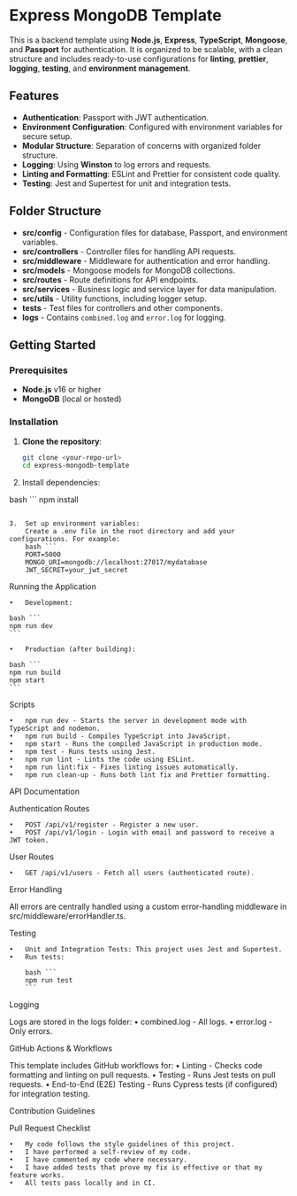 # Express MongoDB Template

This is a backend template using **Node.js**, **Express**, **TypeScript**, **Mongoose**, and **Passport** for authentication. It is organized to be scalable, with a clean structure and includes ready-to-use configurations for **linting**, **prettier**, **logging**, **testing**, and **environment management**.

## Features

-   **Authentication**: Passport with JWT authentication.
-   **Environment Configuration**: Configured with environment variables for secure setup.
-   **Modular Structure**: Separation of concerns with organized folder structure.
-   **Logging**: Using **Winston** to log errors and requests.
-   **Linting and Formatting**: ESLint and Prettier for consistent code quality.
-   **Testing**: Jest and Supertest for unit and integration tests.

## Folder Structure

-   **src/config** - Configuration files for database, Passport, and environment variables.
-   **src/controllers** - Controller files for handling API requests.
-   **src/middleware** - Middleware for authentication and error handling.
-   **src/models** - Mongoose models for MongoDB collections.
-   **src/routes** - Route definitions for API endpoints.
-   **src/services** - Business logic and service layer for data manipulation.
-   **src/utils** - Utility functions, including logger setup.
-   **tests** - Test files for controllers and other components.
-   **logs** - Contains `combined.log` and `error.log` for logging.

## Getting Started

### Prerequisites

-   **Node.js** v16 or higher
-   **MongoDB** (local or hosted)

### Installation

1. **Clone the repository**:

    ```bash
    git clone <your-repo-url>
    cd express-mongodb-template

    ```

2. Install dependencies:

bash ```
npm install

````

3.	Set up environment variables:
	Create a .env file in the root directory and add your configurations. For example:
	bash ```
	PORT=5000
	MONGO_URI=mongodb://localhost:27017/mydatabase
	JWT_SECRET=your_jwt_secret
````

Running the Application

    •	Development:

    bash ```
    npm run dev
    ```

    •	Production (after building):

    bash ```
    npm run build
    npm start
    ```

Scripts

    •	npm run dev - Starts the server in development mode with TypeScript and nodemon.
    •	npm run build - Compiles TypeScript into JavaScript.
    •	npm start - Runs the compiled JavaScript in production mode.
    •	npm test - Runs tests using Jest.
    •	npm run lint - Lints the code using ESLint.
    •	npm run lint:fix - Fixes linting issues automatically.
    •	npm run clean-up - Runs both lint fix and Prettier formatting.

API Documentation

Authentication Routes

    •	POST /api/v1/register - Register a new user.
    •	POST /api/v1/login - Login with email and password to receive a JWT token.

User Routes

    •	GET /api/v1/users - Fetch all users (authenticated route).

Error Handling

All errors are centrally handled using a custom error-handling middleware in src/middleware/errorHandler.ts.

Testing

    •	Unit and Integration Tests: This project uses Jest and Supertest.
    •	Run tests:

    	bash ```
    	npm run test
    	```

Logging

Logs are stored in the logs folder:
• combined.log - All logs.
• error.log - Only errors.

GitHub Actions & Workflows

This template includes GitHub workflows for:
• Linting - Checks code formatting and linting on pull requests.
• Testing - Runs Jest tests on pull requests.
• End-to-End (E2E) Testing - Runs Cypress tests (if configured) for integration testing.

Contribution Guidelines

Pull Request Checklist

    •	My code follows the style guidelines of this project.
    •	I have performed a self-review of my code.
    •	I have commented my code where necessary.
    •	I have added tests that prove my fix is effective or that my feature works.
    •	All tests pass locally and in CI.
